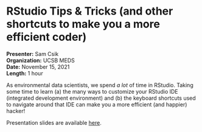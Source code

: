 # RStudio Tips & Tricks (and other shortcuts to make you a more efficient coder)
**Presenter:** Sam Csik   
**Organization:** UCSB MEDS  
**Date:** November 15, 2021  
**Length:** 1 hour

As environmental data scientists, we spend *a lot* of time in RStudio. Taking some time to learn (a) the many ways to customize your RStudio IDE (integrated development environment) and (b) the keyboard shortcuts used to navigate around that IDE can make you a more efficient (and happier) hacker!

Presentation slides are available [here](https://ucsb-meds.github.io/R-tips-and-tricks/).
